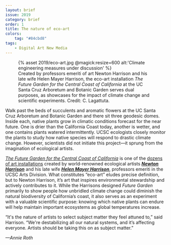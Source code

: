 ```yaml
---
layout: brief
issue: 2019
category: brief
order: 1
title: The nature of eco-art
colors:
    tag: "#84cbd8"
tags:
    - Digital Art New Media
---
```

<figure class="">
  {% asset 2019/eco-art.jpg @magick:resize=600 alt:'Climate engineering measures under discussion' %}<figcaption>Created by professors emeriti of art Newton Harrison and his late wife Helen Mayer Harrison, the eco-art installation <em>The Future Garden for the Central Coast of California</em> at the UC Santa Cruz Arboretum and Botanic Garden serves dual purposes, as showcases for the impact of climate change and scientific experiments. Credit: C. Lagattuta.</figcaption>
</figure>
Walk past the beds of succulents and aromatic flowers at the UC Santa Cruz Arboretum and Botanic Garden and there sit three geodesic domes. Inside each, native plants grow in climatic conditions forecast for the near future. One is drier than the California Coast today, another is wetter, and one contains plants watered intermittently. UCSC ecologists closely monitor the plants to study how native species will respond to drastic climate change. However, scientists did not initiate this project—it sprung from the imagination of ecological artists.

[*The* *Future Garden for the Central Coast of California*](http://ias.ucsc.edu/content/2018/harrisons-future-garden-ucsc-arboretum) is one of the [dozens of art installations](http://theharrisonstudio.net/art-projects-2) created by world-renowned ecological artists [***Newton Harrison***](http://danm.ucsc.edu/faculty/the-harrisons) and his late wife [***Helen Mayer Harrison***](https://www.nytimes.com/2018/04/13/obituaries/helen-mayer-harrison-leader-in-eco-art-movement-dies-at-90.html), professors emeriti in the UCSC Arts Division. What constitutes “eco-art” eludes precise definition, but to Newton Harrison, it’s art that inspires environmental stewardship and actively contributes to it. While the Harrisons designed *Future Garden* primarily to show people how unbridled climate change could diminish the natural biodiversity of California’s coast, it also serves as an experiment with a valuable scientific purpose: knowing which native plants can endure will help maintain important ecosystems as global temperatures increase.

“It's the nature of artists to select subject matter they feel attuned to,” said Harrison. “We're destabilizing all our natural systems, and it’s affecting everyone. Artists should be taking this on as subject matter.”

*—Annie Roth*
